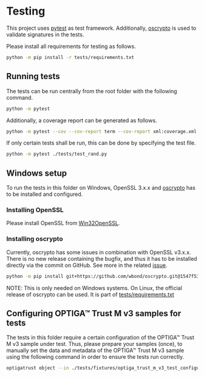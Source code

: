 # Testing

This project uses [pytest](https://pytest.org) as test framework. Additionally, [oscrypto](https://pypi.org/project/oscrypto/) is used to validate signatures in the tests.

Please install all requirements for testing as follows.

```bash
python -m pip install -r tests/requirements.txt
```

## Running tests

The tests can be run centrally from the root folder with the following command.
```bash
python -m pytest
```

Additionally, a coverage report can be generated as follows.
```bash
python -m pytest --cov --cov-report term --cov-report xml:coverage.xml
```


If only certain tests shall be run, this can be done by specifying the test file.
```bash
python -m pytest ./tests/test_rand.py
```

## Windows setup

To run the tests in this folder on Windows, OpenSSL 3.x.x and [oscrypto](https://github.com/wbond/oscrypto) has to be installed and configured.

### Installing OpenSSL

Please install OpenSSL from [Win32OpenSSL](https://slproweb.com/products/Win32OpenSSL.html).

### Installing oscrypto

Currently, oscrypto has some issues in combination with OpenSSL v3.x.x. There is no new release containing the bugfix, and thus it has to be installed directly via the commit on GitHub. See more in the related [issue](https://github.com/wbond/oscrypto/issues/78).

```bash
python -m pip install git+https://github.com/wbond/oscrypto.git@1547f535001ba568b239b8797465536759c742a3
```
NOTE: This is only needed on Windows systems. On Linux, the official release of oscrypto can be used. It is part of [tests/requirements.txt](requirements.txt)

## Configuring OPTIGA™ Trust M v3 samples for tests

The tests in this folder require a certain configuration of the OPTIGA™ Trust M v3 sample under test. Thus, please prepare your samples (once), to manually set the data and metadata of the OPTIGA™ Trust M v3 sample using the following command in order to ensure the tests run correctly.

```bash 
optigatrust object --in ./tests/fixtures/optiga_trust_m_v3_test_configuration.json
```